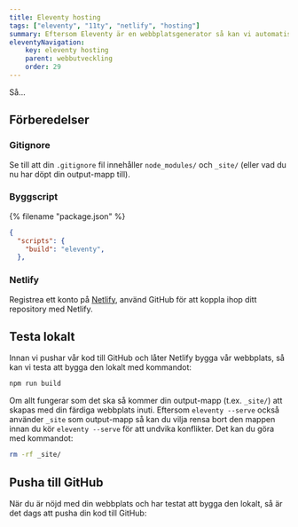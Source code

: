 ```yaml
---
title: Eleventy hosting
tags: ["eleventy", "11ty", "netlify", "hosting"]
summary: Eftersom Eleventy är en webbplatsgenerator så kan vi automatisera byggandet av webbplatsen och sedan hosta. För det kommer vi använda en tjänst som heter Netlify.
eleventyNavigation:
    key: eleventy hosting
    parent: webbutveckling
    order: 29
---
```


Så...

## Förberedelser

### Gitignore

Se till att din `.gitignore` fil innehåller `node_modules/` och `_site/` (eller vad du nu har döpt din output-mapp till).

### Byggscript

{% filename "package.json" %}
```json
{
  "scripts": {
    "build": "eleventy",
  },
```

### Netlify

Registrea ett konto på [Netlify](https://www.netlify.com/), använd GitHub för att koppla ihop ditt repository med Netlify.


## Testa lokalt

Innan vi pushar vår kod till GitHub och låter Netlify bygga vår webbplats, så kan vi testa att bygga den lokalt med kommandot:

```bash
npm run build
```

Om allt fungerar som det ska så kommer din output-mapp (t.ex. `_site/`) att skapas med din färdiga webbplats inuti. Eftersom `eleventy --serve` också använder `_site` som output-mapp så kan du vilja rensa bort den mappen innan du kör `eleventy --serve` för att undvika konflikter. Det kan du göra med kommandot:

```bash
rm -rf _site/
``` 

## Pusha till GitHub

När du är nöjd med din webbplats och har testat att bygga den lokalt, så är det dags att pusha din kod till GitHub:
